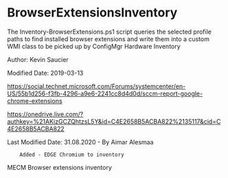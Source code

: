 # BrowserExtensionsInventory

The Inventory-BrowserExtensions.ps1 script queries the selected profile paths to find installed browser extensions and write them into a custom WMI class to be picked up by ConfigMgr Hardware Inventory

 Author:  Kevin Saucier
 
 Modified Date:  2019-03-13
 
 https://social.technet.microsoft.com/Forums/systemcenter/en-US/55b1d256-f3fb-4296-a9e6-2241cc8d4d0d/sccm-report-google-chrome-extensions
 
 https://onedrive.live.com/?authkey=%21AKizGCZQhtzsL5Y&id=C4E2658B5ACBA822%2135117&cid=C4E2658B5ACBA822
 
 Last Modified Date:  31.08.2020 - By Aimar Alesmaa
 
        Added - EDGE Chromium to inventory
        
MECM Browser extensions inventory

